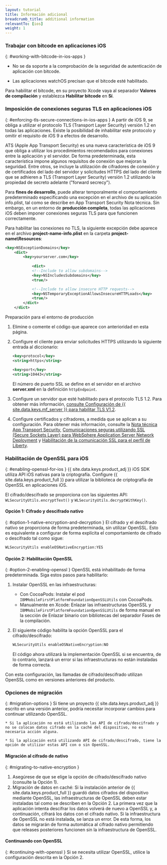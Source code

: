 ```yaml
---
layout: tutorial
title: Información adicional
breadcrumb_title: additional information
relevantTo: [ios]
weight: 1
---
```

<!-- NLS_CHARSET=UTF-8 -->
### Trabajar con bitcode en aplicaciones iOS
{: #working-with-bitcode-in-ios-apps }
* No se da soporte a la comprobación de la seguridad de autenticación de aplicación con bitcode.

* Las aplicaciones watchOS precisan que el bitcode esté habilitado. 

Para habilitar el bitcode, en su proyecto Xcode vaya al separador **Valores de compilación** y establezca **Habilitar bitcode** en **Sí**.

### Imposición de conexiones seguras TLS en aplicaciones iOS
{: #enforcing-tls-secure-connections-in-ios-apps }
A partir de iOS 9, se obliga a utilizar el protocolo TLS (Transport Layer Security) versión 1.2 en todas las aplicaciones.
Existe la posibilidad de inhabilitar este protocolo y omitir el requisito de iOS 9 a efectos de desarrollo.


ATS (Apple App Transport Security) es una nueva característica de iOS 9 que obliga a utilizar los procedimientos recomendados para conexiones entre la aplicación y el servidor.
De forma predeterminada, esta característica impone algunos requisitos de conexión que mejoran la seguridad.
Entre otros, se incluye la utilización de cifradores de conexión y de certificados del lado del servidor y solicitudes HTTPS del lado del cliente que se adhieren a TLS (Transport Layer Security) versión 1.2 utilizando la propiedad de secreto adelante ("forward secrecy").


Para **fines de desarrollo**, puede alterar temporalmente el comportamiento predeterminado especificando una excepción en el archivo de su aplicación info.plist, tal como se describe en App Transport Security Nota técnica. Sin embargo, en un entorno de **producción completa**, todas las aplicaciones iOS deben imponer conexiones seguras TLS para que funcionen correctamente.


Para habilitar las conexiones no TLS, la siguiente excepción debe aparece en el archivo **project-name-info.plist** en la carpeta **project-name\Resources**:


```xml
<key>NSExceptionDomains</key>
    <dict>
        <key>yourserver.com</key>
    
            <dict>
            <!--Include to allow subdomains-->
            <key>NSIncludesSubdomains</key>
            <true/>

            <!--Include to allow insecure HTTP requests-->
            <key>NSTemporaryExceptionAllowsInsecureHTTPLoads</key>
            <true/>
        </dict>
    </dict>
```

Preparación para el entorno de producción

1. Elimine o comente el código que aparece con anterioridad en esta página.
  
2. Configure el cliente para enviar solicitudes HTTPS utilizando la siguiente entrada al diccionario:
  

   ```xml
   <key>protocol</key>
   <string>https</string>

   <key>port</key>
   <string>10443</string>
   ```
   
   El número de puerto SSL se define en el servidor en el archivo **server.xml** en la definición `httpEndpoint`.

    
3. Configure un servidor que esté habilitado para el protocolo TLS 1.2.
Para obtener más información, [consulte Configuración de {{ site.data.keys.mf_server }} para habilitar TLS V1.2](http://www-01.ibm.com/support/docview.wss?uid=swg21965659).

4. Configure certificados y cifradores, a medida que se aplican a su configuración.
Para obtener más información, consulte la [Nota técnica App Transport Security](https://developer.apple.com/library/prerelease/ios/technotes/App-Transport-Security-Technote/), [Comunicaciones seguras utilizando SSL (Secure Sockets Layer) para WebSphere Application Server Network Deployment](http://www-01.ibm.com/support/knowledgecenter/SSAW57_8.5.5/com.ibm.websphere.nd.doc/ae/csec_sslsecurecom.html?cp=SSAW57_8.5.5%2F1-8-2-33-4-0&lang=en) y [Habilitación de la comunicación SSL para el perfil de Liberty](http://www-01.ibm.com/support/knowledgecenter/SSAW57_8.5.5/com.ibm.websphere.wlp.nd.doc/ae/twlp_sec_ssl.html?cp=SSAW57_8.5.5%2F1-3-11-0-4-1-0).


### Habilitación de OpenSSL para iOS
{: #enabling-openssl-for-ios }
{{ site.data.keys.product_adj }} iOS SDK utiliza API iOS nativas para la criptografía.
Configure {{ site.data.keys.product_full }} para utilizar la biblioteca de criptografía de OpenSSL en aplicaciones iOS.


El cifrado/descifrado se proporciona con las siguientes API:
`WLSecurityUtils.encryptText()` y `WLSecurityUtils.decryptWithKey()`.

#### Opción 1: Cifrado y descifrado nativo
{: #option-1-native-encryption-and-decryption }
El cifrado y el descifrado nativo se proporciona de forma predeterminada, sin utilizar OpenSSL.
Esto es equivalente a configurar de forma explícita el comportamiento de cifrado o descifrado tal como sigue:


```xml
WLSecurityUtils enableOSNativeEncryption:YES
```

#### Opción 2: Habilitación OpenSSL
{: #option-2-enabling-openssl }
OpenSSL está inhabilitado de forma predeterminada.
Siga estos pasos para habilitarlo:


1. Instalar OpenSSL en las infraestructuras:

    * Con CocoaPods: Instalar el pod `IBMMobileFirstPlatformFoundationOpenSSLUtils` con CocoaPods.
    * Manualmente en Xcode: Enlazar las infraestructuras OpenSSL y `IBMMobileFirstPlatformFoundationOpenSSLUtils` de forma manual en la sección de Enlazar binario con bibliotecas del separador Fases de la compilación.

2. El siguiente código habilita la opción OpenSSL para el cifrado/descifrado:


   ```xml
   WLSecurityUtils enableOSNativeEncryption:NO
   ```
    
   El código ahora utilizará la implementación OpenSSL si se encuentra, de lo contrario, lanzará un error si las infraestructuras no están instaladas de forma correcta.


Con esta configuración, las llamadas de cifrado/descifrado utilizan OpenSSL como en versiones anteriores del producto.


### Opciones de migración
{: #migration-options }
Si tiene un proyecto {{ site.data.keys.product_adj }} escrito en una versión anterior, podría necesitar incorporar cambios para continuar utilizando OpenSSL.

    * Si la aplicación no está utilizando las API de cifrado/descifrado y no se colocan datos cifrado en la caché del dispositivo, no es necesaria acción alguna.

    * Si la aplicación está utilizando API de cifrado/descifrado, tiene la opción de utilizar estas API con o sin OpenSSL.


#### Migración al cifrado de nativo
{: #migrating-to-native-encryption }
1. Asegúrese de que se elige la opción de cifrado/descifrado nativo (consulte la Opción 1).
2. Migración de datos en caché: Si la instalación anterior de {{ site.data.keys.product_full }} guardó datos cifrados del dispositivo mediante OpenSSL,
las infraestructuras de OpenSSL deben estar instaladas tal como se describen en la Opción 2.
La primera vez que la aplicación intenta descifrar los datos volverá de nuevo a OpenSSL y, a continuación, cifrará los datos con el cifrado nativo.  Si la infraestructura de OpenSSL no está instalada, se lanza un error.
De esta forma, los datos se migrarán de forma automática al cifrado nativo permitiendo que releases posteriores funcionen sin la infraestructura de OpenSSL.


#### Continuando con OpenSSL
{: #continuing-with-openssl }
Si se necesita utilizar OpenSSL, utilice la configuración descrita en la Opción 2.

